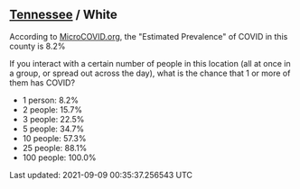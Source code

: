 
## [Tennessee](/united-states/tennessee) / White

According to [MicroCOVID.org](http://microcovid.org),
the "Estimated Prevalence" of COVID in this county is 8.2%

If you interact with a certain number of people in this location
(all at once in a group, or spread out across the day), what is the chance that
1 or more of them has COVID?

- 1 person: 8.2%
- 2 people: 15.7%
- 3 people: 22.5%
- 5 people: 34.7%
- 10 people: 57.3%
- 25 people: 88.1%
- 100 people: 100.0%

Last updated: 2021-09-09 00:35:37.256543 UTC
